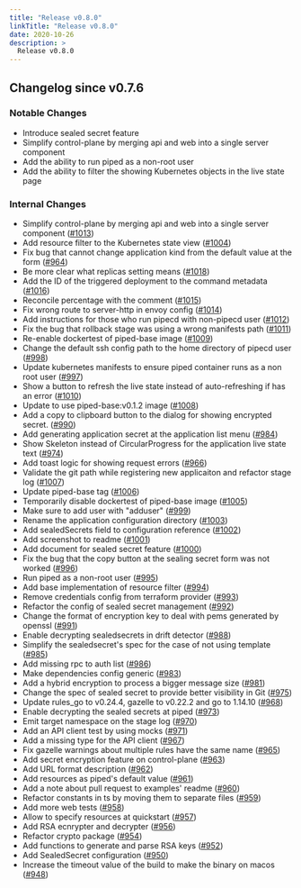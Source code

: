 ```yaml
---
title: "Release v0.8.0"
linkTitle: "Release v0.8.0"
date: 2020-10-26
description: >
  Release v0.8.0
---
```


## Changelog since v0.7.6

### Notable Changes

* Introduce sealed secret feature
* Simplify control-plane by merging api and web into a single server component
* Add the ability to run piped as a non-root user
* Add the ability to filter the showing Kubernetes objects in the live state page

### Internal Changes

* Simplify control-plane by merging api and web into a single server component ([#1013](https://github.com/pipe-cd/pipecd/pull/1013))
* Add resource filter to the Kubernetes state view ([#1004](https://github.com/pipe-cd/pipecd/pull/1004))
* Fix bug that cannot change application kind from the default value at the form ([#964](https://github.com/pipe-cd/pipecd/pull/964))
* Be more clear what replicas setting means ([#1018](https://github.com/pipe-cd/pipecd/pull/1018))
* Add the ID of the triggered deployment to the command metadata ([#1016](https://github.com/pipe-cd/pipecd/pull/1016))
* Reconcile percentage with the comment ([#1015](https://github.com/pipe-cd/pipecd/pull/1015))
* Fix wrong route to server-http in envoy config ([#1014](https://github.com/pipe-cd/pipecd/pull/1014))
* Add instructions for those who run pipecd with non-pipecd user ([#1012](https://github.com/pipe-cd/pipecd/pull/1012))
* Fix the bug that rollback stage was using a wrong manifests path ([#1011](https://github.com/pipe-cd/pipecd/pull/1011))
* Re-enable dockertest of piped-base image ([#1009](https://github.com/pipe-cd/pipecd/pull/1009))
* Change the default ssh config path to the home directory of pipecd user ([#998](https://github.com/pipe-cd/pipecd/pull/998))
* Update kubernetes manifests to ensure piped container runs as a non root user ([#997](https://github.com/pipe-cd/pipecd/pull/997))
* Show a button to refresh the live state instead of auto-refreshing if has an error ([#1010](https://github.com/pipe-cd/pipecd/pull/1010))
* Update to use piped-base:v0.1.2 image ([#1008](https://github.com/pipe-cd/pipecd/pull/1008))
* Add a copy to clipboard button to the dialog for showing encrypted secret. ([#990](https://github.com/pipe-cd/pipecd/pull/990))
* Add generating application secret at the application list menu ([#984](https://github.com/pipe-cd/pipecd/pull/984))
* Show Skeleton instead of CircularProgress for the application live state text ([#974](https://github.com/pipe-cd/pipecd/pull/974))
* Add toast logic for showing request errors ([#966](https://github.com/pipe-cd/pipecd/pull/966))
* Validate the git path while registering new applicaiton and refactor stage log ([#1007](https://github.com/pipe-cd/pipecd/pull/1007))
* Update piped-base tag ([#1006](https://github.com/pipe-cd/pipecd/pull/1006))
* Temporarily disable dockertest of piped-base image ([#1005](https://github.com/pipe-cd/pipecd/pull/1005))
* Make sure to add user with "adduser" ([#999](https://github.com/pipe-cd/pipecd/pull/999))
* Rename the application configuration directory ([#1003](https://github.com/pipe-cd/pipecd/pull/1003))
* Add sealedSecrets field to configuration reference ([#1002](https://github.com/pipe-cd/pipecd/pull/1002))
* Add screenshot to readme ([#1001](https://github.com/pipe-cd/pipecd/pull/1001))
* Add document for sealed secret feature ([#1000](https://github.com/pipe-cd/pipecd/pull/1000))
* Fix the bug that the copy button at the sealing secret form was not worked ([#996](https://github.com/pipe-cd/pipecd/pull/996))
* Run piped as a non-root user ([#995](https://github.com/pipe-cd/pipecd/pull/995))
* Add base implementation of resource filter ([#994](https://github.com/pipe-cd/pipecd/pull/994))
* Remove credentials config from terraform provider ([#993](https://github.com/pipe-cd/pipecd/pull/993))
* Refactor the config of sealed secret management ([#992](https://github.com/pipe-cd/pipecd/pull/992))
* Change the format of encryption key to deal with pems generated by openssl ([#991](https://github.com/pipe-cd/pipecd/pull/991))
* Enable decrypting sealedsecrets in drift detector ([#988](https://github.com/pipe-cd/pipecd/pull/988))
* Simplify the sealedsecret's spec for the case of not using template ([#985](https://github.com/pipe-cd/pipecd/pull/985))
* Add missing rpc to auth list ([#986](https://github.com/pipe-cd/pipecd/pull/986))
* Make dependencies config generic ([#983](https://github.com/pipe-cd/pipecd/pull/983))
* Add a hybrid encryption to process a bigger message size ([#981](https://github.com/pipe-cd/pipecd/pull/981))
* Change the spec of sealed secret to provide better visibility in Git ([#975](https://github.com/pipe-cd/pipecd/pull/975))
* Update rules_go to v0.24.4, gazelle to v0.22.2 and go to 1.14.10 ([#968](https://github.com/pipe-cd/pipecd/pull/968))
* Enable decrypting the sealed secrets at piped ([#973](https://github.com/pipe-cd/pipecd/pull/973))
* Emit target namespace on the stage log ([#970](https://github.com/pipe-cd/pipecd/pull/970))
* Add an API client test by using mocks ([#971](https://github.com/pipe-cd/pipecd/pull/971))
* Add a missing type for the API client ([#967](https://github.com/pipe-cd/pipecd/pull/967))
* Fix gazelle warnings about multiple rules have the same name ([#965](https://github.com/pipe-cd/pipecd/pull/965))
* Add secret encryption feature on control-plane ([#963](https://github.com/pipe-cd/pipecd/pull/963))
* Add URL format description ([#962](https://github.com/pipe-cd/pipecd/pull/962))
* Add resources as piped's default value ([#961](https://github.com/pipe-cd/pipecd/pull/961))
* Add a note about pull request to examples' readme ([#960](https://github.com/pipe-cd/pipecd/pull/960))
* Refactor constants in ts by moving them to separate files ([#959](https://github.com/pipe-cd/pipecd/pull/959))
* Add more web tests ([#958](https://github.com/pipe-cd/pipecd/pull/958))
* Allow to specify resources at quickstart ([#957](https://github.com/pipe-cd/pipecd/pull/957))
* Add RSA ecnrypter and decrypter ([#956](https://github.com/pipe-cd/pipecd/pull/956))
* Refactor crypto package ([#954](https://github.com/pipe-cd/pipecd/pull/954))
* Add functions to generate and parse RSA keys ([#952](https://github.com/pipe-cd/pipecd/pull/952))
* Add SealedSecret configuration ([#950](https://github.com/pipe-cd/pipecd/pull/950))
* Increase the timeout value of the build to make the binary on macos ([#948](https://github.com/pipe-cd/pipecd/pull/948))
